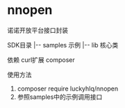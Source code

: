 # nnopen
诺诺开放平台接口封装

SDK目录
|-- samples 示例
|-- lib 核心类

依赖
curl扩展
composer

使用方法
1. composer require luckyhlq/nnopen
2. 参照samples中的示例调用接口
